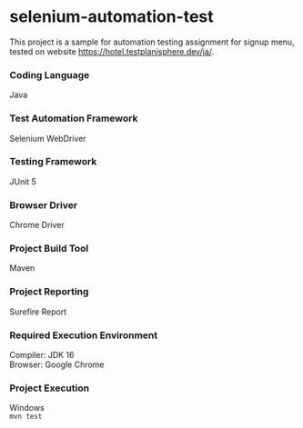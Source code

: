 # selenium-automation-test
This project is a sample for automation testing assignment for signup menu, tested on website https://hotel.testplanisphere.dev/ja/.

### Coding Language
Java

### Test Automation Framework
Selenium WebDriver

### Testing Framework
JUnit 5

### Browser Driver
Chrome Driver

### Project Build Tool
Maven

### Project Reporting 
Surefire Report

### Required Execution Environment
Compiler: JDK 16\
Browser: Google Chrome

### Project Execution
Windows\
`mvn test`
